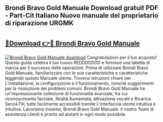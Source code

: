 ## Brondi Bravo Gold Manuale Download gratuit PDF - Part-Cit Italiano Nuovo manuale del proprietario di riparazione URGMK

# <h2><a href="http://dfelxv.blite.top/?on=Brondi+Bravo+Gold+Manuale">🔗Download 👉🔴 Brondi Bravo Gold Manuale</a></h2>

[![Brondi Bravo Gold Manuale download](https://i.imgur.com/lujVjoI.png)](http://dfelxv.blite.top/?on=Brondi+Bravo+Gold+Manuale)
Congratulazioni per il tuo acquisto! Questa guida celebra il tuo nuovo REDDDDDDD e fornisce una tabella di marcia per il successo delle operazioni. Prima di utilizzare Brondi Bravo Gold Manuale, familiarizzare con le sue caratteristiche e caratteristiche leggendo questo Manuale utente. Troverai istruzioni chiare per L'installazione, la configurazione e il funzionamento, nonché suggerimenti per la risoluzione dei problemi comuni. Brondi Bravo Gold Manuale ha un'impressionante collezione di funzionalità avanzate, tra cui riconoscimento facciale, Realtà Aumentata, attivazione vocale e Ricarica Senza Fili, tutte facilmente accessibili tramite L'interfaccia utente intuitiva e intuitiva. Lavoriamo insieme, Brondi Bravo Gold Manuale. Il nostro Team di assistenza clienti è pronto ad aiutarti in ogni modo possibile.
